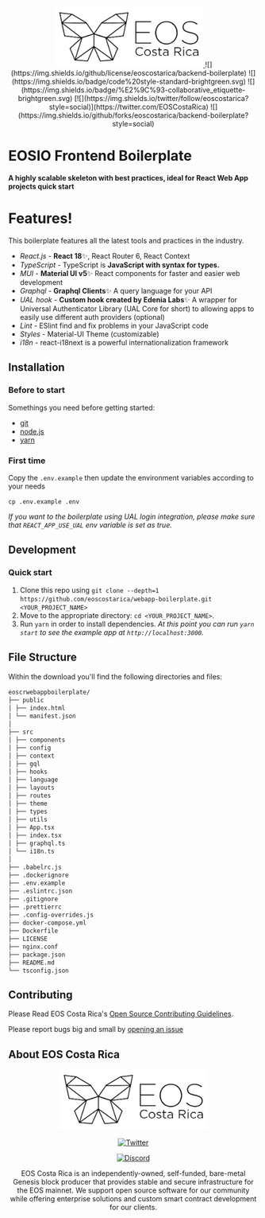 <div  align="center">
	<a  href="https://eoscostarica.io">
	<img  src="https://raw.githubusercontent.com/eoscostarica/.github/master/.github/workflows/images/eos-costa-rica-logo.png"  width="300">
</a>
![](https://img.shields.io/github/license/eoscostarica/backend-boilerplate) ![](https://img.shields.io/badge/code%20style-standard-brightgreen.svg) ![](https://img.shields.io/badge/%E2%9C%93-collaborative_etiquette-brightgreen.svg) [![](https://img.shields.io/twitter/follow/eoscostarica?style=social)](https://twitter.com/EOSCostaRica) ![](https://img.shields.io/github/forks/eoscostarica/backend-boilerplate?style=social)
</div>

# EOSIO Frontend Boilerplate

**A highly scalable skeleton with best practices, ideal for React Web App projects quick start**

# Features!

This boilerplate features all the latest tools and practices in the industry.

- _React.js_ - **React 18**✨, React Router 6, React Context
- _TypeScript_ - TypeScript is **JavaScript with syntax for types.**
- _MUI_ - **Material UI v5**✨ React components for faster and easier web development
- _Graphql_ - **Graphql Clients**✨ A query language for your API
- _UAL hook_ - **Custom hook created by Edenia Labs**✨ A wrapper for Universal Authenticator Library (UAL Core for short) to allowing apps to easily use different auth providers (optional)
- _Lint_ - ESlint find and fix problems in your JavaScript code
- _Styles_ - Material-UI Theme (customizable)
- _i18n_ - react-i18next is a powerful internationalization framework

## Installation

### Before to start

Somethings you need before getting started:

- [git](https://git-scm.com/)
- [node.js](https://nodejs.org/es/)
- [yarn](https://yarnpkg.com/)

### First time

Copy the `.env.example` then update the environment variables according to your needs

```
cp .env.example .env
```

_If you want to the boilerplate using UAL login integration, please make sure that `REACT_APP_USE_UAL` env variable is set as true._

## Development

### Quick start

1. Clone this repo using `git clone --depth=1 https://github.com/eoscostarica/webapp-boilerplate.git <YOUR_PROJECT_NAME>`
2. Move to the appropriate directory: `cd <YOUR_PROJECT_NAME>`.
3. Run `yarn` in order to install dependencies.
   _At this point you can run `yarn start` to see the example app at `http://localhost:3000`._

## File Structure

Within the download you'll find the following directories and files:

```
eoscrwebappboilerplate/
├── public
│ ├── index.html
│ └── manifest.json
│
├── src
│ ├── components
│ ├── config
│ ├── context
│ ├── gql
│ ├── hooks
│ ├── language
│ ├── layouts
│ ├── routes
│ ├── theme
│ ├── types
│ ├── utils
│ ├── App.tsx
│ ├── index.tsx
│ ├── graphql.ts
│ └── i18n.ts
│
├── .babelrc.js
├── .dockerignore
├── .env.example
├── .eslintrc.json
├── .gitignore
├── .prettierrc
├── .config-overrides.js
├── docker-compose.yml
├── Dockerfile
├── LICENSE
├── nginx.conf
├── package.json
├── README.md
└── tsconfig.json
```

## Contributing

Please Read EOS Costa Rica's [Open Source Contributing Guidelines](https://developers.eoscostarica.io/docs/open-source-guidelines).

Please report bugs big and small by [opening an issue](https://github.com/eoscostarica/webapp-boilerplate/issues)

## About EOS Costa Rica

<span  align="center">

<a  href="https://eoscostarica.io"><img  width="300"  alt="image"  src="https://raw.githubusercontent.com/eoscostarica/.github/master/.github/workflows/images/eos-costa-rica-logo.png"></img></a>

[![Twitter](https://img.shields.io/twitter/follow/EOSCostaRica?style=for-the-badge)](https://twitter.com/EdeniaWeb3)

[![Discord](https://img.shields.io/discord/946500573677625344?color=black&label=Discord&logo=discord&logoColor=white&style=for-the-badge)](https://discord.gg/YeGcF6QwhP)

EOS Costa Rica is an independently-owned, self-funded, bare-metal Genesis block producer that provides stable and secure infrastructure for the EOS mainnet. We support open source software for our community while offering enterprise solutions and custom smart contract development for our clients.

</span>
